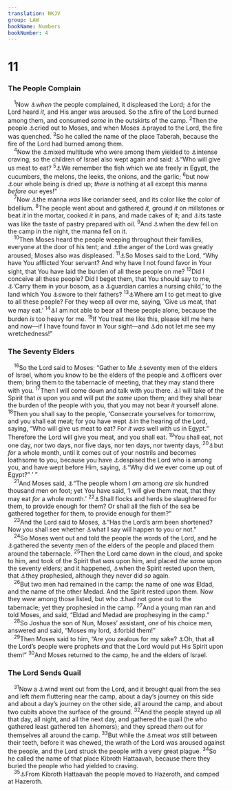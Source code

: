 ```yaml
---
translation: NKJV
group: LAW
bookName: Numbers 
bookNumber: 4
---
```


<div class="title"><h1>11</h1><h3>The People Complain</h3></div>
<span class="verse dan_11_1"> <sup>1</sup>Now <a data-toggle="tooltip" data-placement="bottom" title="Num. 14:2; 16:11; 17:5; Deut. 9:22">⚓</a><i>when</i> the people complained, it displeased the Lord; <a data-toggle="tooltip" data-placement="bottom" title="Ps. 78:21">⚓</a>for the Lord heard <i>it,</i> and His anger was aroused. So the <a data-toggle="tooltip" data-placement="bottom" title="Lev. 10:2; 2 Kin. 1:12">⚓</a>fire of the Lord burned among them, and consumed <i>some</i> in the outskirts of the camp. </span>
<span class="verse dan_11_2"><sup>2</sup>Then the people <a data-toggle="tooltip" data-placement="bottom" title="Num. 12:11, 13; 21:7">⚓</a>cried out to Moses, and when Moses <a data-toggle="tooltip" data-placement="bottom" title="(James 5:16)">⚓</a>prayed to the Lord, the fire was quenched. </span>
<span class="verse dan_11_3"><sup>3</sup>So he called the name of the place Taberah, because the fire of the Lord had burned among them.<br/></span>
<span class="verse dan_11_4"> <sup>4</sup>Now the <a data-toggle="tooltip" data-placement="bottom" title="Ex. 12:38">⚓</a>mixed multitude who were among them yielded to <a data-toggle="tooltip" data-placement="bottom" title="1 Cor. 10:6">⚓</a>intense craving; so the children of Israel also wept again and said: <a data-toggle="tooltip" data-placement="bottom" title="(Ps. 78:18)">⚓</a>“Who will give us meat to eat? </span>
<span class="verse dan_11_5"><sup>5</sup><a data-toggle="tooltip" data-placement="bottom" title="Ex. 16:3">⚓</a>We remember the fish which we ate freely in Egypt, the cucumbers, the melons, the leeks, the onions, and the garlic; </span>
<span class="verse dan_11_6"><sup>6</sup>but now <a data-toggle="tooltip" data-placement="bottom" title="Num. 21:5">⚓</a>our whole being <i>is</i> dried up; <i>there</i> <i>is</i> nothing at all except this manna <i>before</i> our eyes!”<br/></span>
<span class="verse dan_11_7"> <sup>7</sup>Now <a data-toggle="tooltip" data-placement="bottom" title="Ex. 16:14, 31">⚓</a>the manna <i>was</i> like coriander seed, and its color like the color of bdellium. </span>
<span class="verse dan_11_8"><sup>8</sup>The people went about and gathered <i>it,</i> ground <i>it</i> on millstones or beat <i>it</i> in the mortar, cooked <i>it</i> in pans, and made cakes of it; and <a data-toggle="tooltip" data-placement="bottom" title="Ex. 16:31">⚓</a>its taste was like the taste of pastry prepared with oil. </span>
<span class="verse dan_11_9"><sup>9</sup>And <a data-toggle="tooltip" data-placement="bottom" title="Ex. 16:13, 14">⚓</a>when the dew fell on the camp in the night, the manna fell on it.<br/></span>
<span class="verse dan_11_10"> <sup>10</sup>Then Moses heard the people weeping throughout their families, everyone at the door of his tent; and <a data-toggle="tooltip" data-placement="bottom" title="Ps. 78:21">⚓</a>the anger of the Lord was greatly aroused; Moses also was displeased. </span>
<span class="verse dan_11_11"><sup>11</sup><a data-toggle="tooltip" data-placement="bottom" title="Ex. 5:22; Deut. 1:12">⚓</a>So Moses said to the Lord, “Why have You afflicted Your servant? And why have I not found favor in Your sight, that You have laid the burden of all these people on me? </span>
<span class="verse dan_11_12"><sup>12</sup>Did I conceive all these people? Did I beget them, that You should say to me, <a data-toggle="tooltip" data-placement="bottom" title="Is. 40:11">⚓</a>‘Carry them in your bosom, as a <a data-toggle="tooltip" data-placement="bottom" title="Is. 49:23; 1 Thess. 2:7">⚓</a>guardian carries a nursing child,’ to the land which You <a data-toggle="tooltip" data-placement="bottom" title="Gen. 26:3">⚓</a>swore to their fathers? </span>
<span class="verse dan_11_13"><sup>13</sup><a data-toggle="tooltip" data-placement="bottom" title="Matt. 15:33; Mark 8:4">⚓</a>Where am I to get meat to give to all these people? For they weep all over me, saying, ‘Give us meat, that we may eat.’ </span>
<span class="verse dan_11_14"><sup>14</sup><a data-toggle="tooltip" data-placement="bottom" title="Ex. 18:18; Deut. 1:12">⚓</a>I am not able to bear all these people alone, because the burden <i>is</i> too heavy for me. </span>
<span class="verse dan_11_15"><sup>15</sup>If You treat me like this, please kill me here and now—if I have found favor in Your sight—and <a data-toggle="tooltip" data-placement="bottom" title="Rev. 3:17">⚓</a>do not let me see my wretchedness!”<br/></span>
<div class="title"><h3>The Seventy Elders</h3></div>
<span class="verse dan_11_16"> <sup>16</sup>So the Lord said to Moses: “Gather to Me <a data-toggle="tooltip" data-placement="bottom" title="Ex. 18:25; 24:1, 9">⚓</a>seventy men of the elders of Israel, whom you know to be the elders of the people and <a data-toggle="tooltip" data-placement="bottom" title="Deut. 16:18">⚓</a>officers over them; bring them to the tabernacle of meeting, that they may stand there with you. </span>
<span class="verse dan_11_17"><sup>17</sup>Then I will come down and talk with you there. <a data-toggle="tooltip" data-placement="bottom" title="1 Sam. 10:6; 2 Kin. 2:15; (Joel 2:28)">⚓</a>I will take of the Spirit that <i>is</i> upon you and will put <i>the</i> <i>same</i> upon them; and they shall bear the burden of the people with you, that you may not bear <i>it</i> yourself alone. </span>
<span class="verse dan_11_18"><sup>18</sup>Then you shall say to the people, ‘Consecrate yourselves for tomorrow, and you shall eat meat; for you have wept <a data-toggle="tooltip" data-placement="bottom" title="Ex. 16:7">⚓</a>in the hearing of the Lord, saying, “Who will give us meat to eat? For <i>it</i> <i>was</i> well with us in Egypt.” Therefore the Lord will give you meat, and you shall eat. </span>
<span class="verse dan_11_19"><sup>19</sup>You shall eat, not one day, nor two days, nor five days, nor ten days, nor twenty days, </span>
<span class="verse dan_11_20"><sup>20</sup><a data-toggle="tooltip" data-placement="bottom" title="Ps. 78:29; 106:15">⚓</a>but <i>for</i> a whole month, until it comes out of your nostrils and becomes loathsome to you, because you have <a data-toggle="tooltip" data-placement="bottom" title="1 Sam. 10:19">⚓</a>despised the Lord who is among you, and have wept before Him, saying, <a data-toggle="tooltip" data-placement="bottom" title="Num. 21:5">⚓</a>“Why did we ever come up out of Egypt?” ’ ”<br/></span>
<span class="verse dan_11_21"> <sup>21</sup>And Moses said, <a data-toggle="tooltip" data-placement="bottom" title="Gen. 12:2; Ex. 12:37; Num. 1:46; 2:32">⚓</a>“The people whom I <i>am</i> among <i>are</i> six hundred thousand men on foot; yet You have said, ‘I will give them meat, that they may eat <i>for</i> a whole month.’ </span>
<span class="verse dan_11_22"><sup>22</sup><a data-toggle="tooltip" data-placement="bottom" title="2 Kin. 7:2">⚓</a>Shall flocks and herds be slaughtered for them, to provide enough for them? Or shall all the fish of the sea be gathered together for them, to provide enough for them?”<br/></span>
<span class="verse dan_11_23"> <sup>23</sup>And the Lord said to Moses, <a data-toggle="tooltip" data-placement="bottom" title="Is. 50:2; 59:1">⚓</a>“Has the Lord’s arm been shortened? Now you shall see whether <a data-toggle="tooltip" data-placement="bottom" title="Num. 23:19">⚓</a>what I say will happen to you or not.”<br/></span>
<span class="verse dan_11_24"> <sup>24</sup>So Moses went out and told the people the words of the Lord, and he <a data-toggle="tooltip" data-placement="bottom" title="Num. 11:16">⚓</a>gathered the seventy men of the elders of the people and placed them around the tabernacle. </span>
<span class="verse dan_11_25"><sup>25</sup>Then the Lord came down in the cloud, and spoke to him, and took of the Spirit that <i>was</i> upon him, and placed <i>the</i> <i>same</i> upon the seventy elders; and it happened, <a data-toggle="tooltip" data-placement="bottom" title="2 Kin. 2:15">⚓</a>when the Spirit rested upon them, that <a data-toggle="tooltip" data-placement="bottom" title="1 Sam. 10:5, 6, 10; Joel 2:28; Acts 2:17, 18; 1 Cor. 14:1">⚓</a>they prophesied, although they never did <i>so</i> again.<br/></span>
<span class="verse dan_11_26"> <sup>26</sup>But two men had remained in the camp: the name of one <i>was</i> Eldad, and the name of the other Medad. And the Spirit rested upon them. Now they <i>were</i> among those listed, but who <a data-toggle="tooltip" data-placement="bottom" title="Jer. 36:5">⚓</a>had not gone out to the tabernacle; yet they prophesied in the camp. </span>
<span class="verse dan_11_27"><sup>27</sup>And a young man ran and told Moses, and said, “Eldad and Medad are prophesying in the camp.”<br/></span>
<span class="verse dan_11_28"> <sup>28</sup>So Joshua the son of Nun, Moses’ assistant, <i>one</i> of his choice men, answered and said, “Moses my lord, <a data-toggle="tooltip" data-placement="bottom" title="(Mark 9:38–40; Luke 9:49)">⚓</a>forbid them!”<br/></span>
<span class="verse dan_11_29"> <sup>29</sup>Then Moses said to him, “Are you zealous for my sake? <a data-toggle="tooltip" data-placement="bottom" title="1 Cor. 14:5">⚓</a>Oh, that all the Lord’s people were prophets <i>and</i> that the Lord would put His Spirit upon them!” </span>
<span class="verse dan_11_30"><sup>30</sup>And Moses returned to the camp, he and the elders of Israel.<br/></span>
<div class="title"><h3>The Lord Sends Quail</h3></div>
<span class="verse dan_11_31"> <sup>31</sup>Now a <a data-toggle="tooltip" data-placement="bottom" title="Ex. 16:13; Ps. 78:26–28; 105:40">⚓</a>wind went out from the Lord, and it brought quail from the sea and left <i>them</i> fluttering near the camp, about a day’s journey on this side and about a day’s journey on the other side, all around the camp, and about two cubits above the surface of the ground. </span>
<span class="verse dan_11_32"><sup>32</sup>And the people stayed up all that day, all night, and all the next day, and gathered the quail (he who gathered least gathered ten <a data-toggle="tooltip" data-placement="bottom" title="Ex. 16:36; Ezek. 45:11">⚓</a>homers); and they spread <i>them</i> out for themselves all around the camp. </span>
<span class="verse dan_11_33"><sup>33</sup>But while the <a data-toggle="tooltip" data-placement="bottom" title="Ps. 78:29–31; 106:15">⚓</a>meat <i>was</i> still between their teeth, before it was chewed, the wrath of the Lord was aroused against the people, and the Lord struck the people with a very great plague. </span>
<span class="verse dan_11_34"><sup>34</sup>So he called the name of that place Kibroth Hattaavah, because there they buried the people who had yielded to craving.<br/></span>
<span class="verse dan_11_35"> <sup>35</sup><a data-toggle="tooltip" data-placement="bottom" title="Num. 33:17">⚓</a>From Kibroth Hattaavah the people moved to Hazeroth, and camped at Hazeroth.<br/></span>
